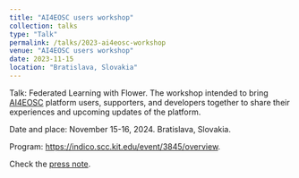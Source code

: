 ```yaml
---
title: "AI4EOSC users workshop"
collection: talks
type: "Talk"
permalink: /talks/2023-ai4eosc-workshop
venue: "AI4EOSC users workshop"
date: 2023-11-15
location: "Bratislava, Slovakia"
---
```

Talk: Federated Learning with Flower.
The workshop intended to bring [AI4EOSC](https://ai4eosc.eu/) platform users, supporters, and developers together to share their experiences and upcoming updates of the platform. 

Date and place: November 15-16, 2024. Bratislava, Slovakia.

Program: <https://indico.scc.kit.edu/event/3845/overview>.

Check the [press note](https://ai4eosc.eu/2023/11/22/more-than-50-participants-meet-in-the-first-ai4eosc-platform-users-workshop-in-bratislava/).
